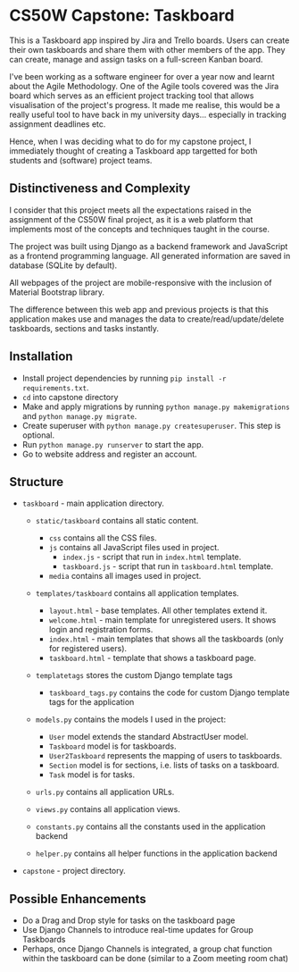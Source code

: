 # CS50W Capstone: Taskboard
This is a Taskboard app inspired by Jira and Trello boards. Users can create their own taskboards and share them with other members of the app. They can create, manage and assign tasks on a full-screen Kanban board.

I've been working as a software engineer for over a year now and learnt about the Agile Methodology. One of the Agile tools covered was the Jira board which serves as an efficient project tracking tool that allows visualisation of the project's progress. It made me realise, this would be a really useful tool to have back in my university days... especially in tracking assignment deadlines etc. 

Hence, when I was deciding what to do for my capstone project, I immediately thought of creating a Taskboard app targetted for both students and (software) project teams. 

## Distinctiveness and Complexity
I consider that this project meets all the expectations raised in the assignment of the CS50W final project, as it is a web platform that implements most of the concepts and techniques taught in the course.

The project was built using Django as a backend framework and JavaScript as a frontend programming language. All generated information are saved in database (SQLite by default).

All webpages of the project are mobile-responsive with the inclusion of Material Bootstrap library.

The difference between this web app and previous projects is that this application makes use and manages the data to create/read/update/delete taskboards, sections and tasks instantly.


## Installation
  - Install project dependencies by running `pip install -r requirements.txt`. 
  - `cd` into capstone directory
  - Make and apply migrations by running `python manage.py makemigrations` and `python manage.py migrate`.
  - Create superuser with `python manage.py createsuperuser`. This step is optional.
  - Run `python manage.py runserver` to start the app.
  - Go to website address and register an account.

## Structure
  - `taskboard` - main application directory.
    - `static/taskboard` contains all static content.
        - `css` contains all the CSS files.
        - `js` contains all JavaScript files used in project.
            - `index.js` - script that run in `index.html` template.
            - `taskboard.js` - script that run in `taskboard.html` template.
        - `media` contains all images used in project.
    - `templates/taskboard` contains all application templates.
        - `layout.html` - base templates. All other templates extend it.
        - `welcome.html` - main template for unregistered users. It shows login and registration forms.
        - `index.html` - main templates that shows all the taskboards (only for registered users).
        - `taskboard.html` - template that shows a taskboard page.
    - `templatetags` stores the custom Django template tags
        - `taskboard_tags.py` contains the code for custom Django template tags for the application
    - `models.py` contains the models I used in the project: 
        - `User` model extends the standard AbstractUser model.
        - `Taskboard` model is for taskboards.
        - `User2Taskboard` represents the mapping of users to taskboards.
        - `Section` model is for sections, i.e. lists of tasks on a taskboard.
        - `Task` model is for tasks.
        
    - `urls.py` contains all application URLs.
    - `views.py` contains all application views.
    - `constants.py` contains all the constants used in the application backend
    - `helper.py` contains all helper functions in the application backend
  - `capstone` - project directory.

## Possible Enhancements
  - Do a Drag and Drop style for tasks on the taskboard page
  - Use Django Channels to introduce real-time updates for Group Taskboards
  - Perhaps, once Django Channels is integrated, a group chat function within the taskboard can be done (similar to a Zoom meeting room chat)
